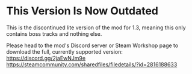 # This Version Is Now Outdated

This is the discontinued lite version of the mod for 1.3, meaning this only contains boss tracks and nothing else. 

Please head to the mod's Discord server or Steam Workshop page to download the full, currently supported version:
https://discord.gg/2jaEwNJm9e
https://steamcommunity.com/sharedfiles/filedetails/?id=2816188633
